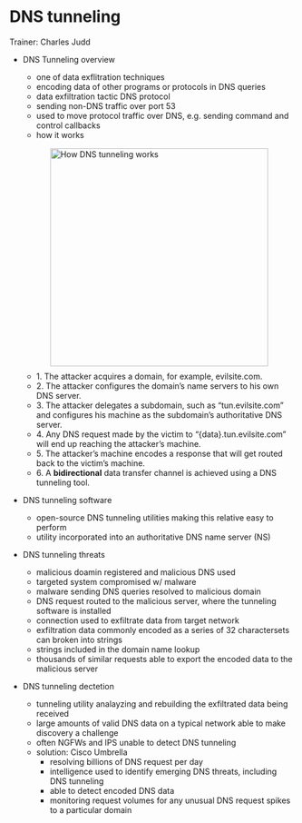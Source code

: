 # DNS tunneling

Trainer: Charles Judd


- DNS Tunneling overview
  - one of data exflitration techniques
  - encoding data of other programs or protocols in DNS queries
  - data exfiltration tactic DNS protocol
  - sending non-DNS traffic over port 53
  - used to move protocol traffic over DNS, e.g. sending command and control callbacks
  - how it works

  <figure style="margin: 0.5em; display: flex; justify-content: center; align-items: center;">
    <img style="margin: 0.1em; padding-top: 0.5em; width: 40vw;"
      onclick= "window.open('https://bit.ly/3ys8Z2Z')"
      src    = "https://www.cynet.com/wp-content/uploads/2018/10/01.jpg"
      alt    = "How DNS tunneling works"
      title  = "How DNS tunneling works"
    />
  </figure>

  - 1\. The attacker acquires a domain, for example, evilsite.com.
  - 2\. The attacker configures the domain’s name servers to his own DNS server.
  - 3\. The attacker delegates a subdomain, such as “tun.evilsite.com” and configures his machine as the subdomain’s authoritative DNS server.
  - 4\. Any DNS request made by the victim to “{data}.tun.evilsite.com” will end up reaching the attacker’s machine.
  - 5\. The attacker’s machine encodes a response that will get routed back to the victim’s machine.
  - 6\. A **bidirectional** data transfer channel is achieved using a DNS tunneling tool.


- DNS tunneling software
  - open-source DNS tunneling utilities making this relative easy to perform
  - utility incorporated into an authoritative DNS name server (NS)


- DNS tunneling threats
  - malicious doamin registered and malicious DNS used
  - targeted system compromised w/ malware
  - malware sending DNS queries resolved to malicious domain
  - DNS request routed to the malicious server, where the tunneling software is installed
  - connection used to exfiltrate data from target network
  - exfiltration data commonly encoded as a series of 32 charactersets can broken into strings
  - strings included in the domain name lookup
  - thousands of similar requests able to export the encoded data to the malicious server

- DNS tunneling dectetion
  - tunneling utility analayzing and rebuilding the exfiltrated data being received
  - large amounts of valid DNS data on a typical network able to make discovery a challenge
  - often NGFWs and IPS unable to detect DNS tunneling
  - solution: Cisco Umbrella
    - resolving billions of DNS request per day
    - intelligence used to identify emerging DNS threats, including DNS tunneling
    - able to detect encoded DNS data
    - monitoring request volumes for any unusual DNS request spikes to a particular domain



